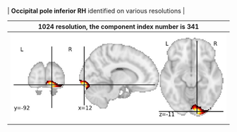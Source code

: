 


| **Occipital pole inferior RH** identified on various resolutions |

| 1024 resolution, the component index number is 341|  
|:---:|  
| ![Component 1024](../1024/final/341.jpg "From component 1024: Occipital pole inferior RH") |